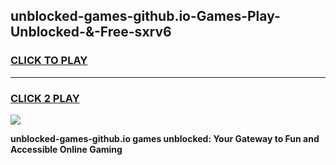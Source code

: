 
## unblocked-games-github.io-Games-Play-Unblocked-&-Free-sxrv6
<h3>
<a href="https://premium76.site?title=unblocked-games-github.io&ref=24A">CLICK TO PLAY</a></h3>
<hr>

<h3>
<a href="https://premium76.site?title=unblocked-games-github.io&ref=24A">CLICK 2 PLAY</a>
  
</h3>

<a href="https://premium76.site?title=unblocked-games-github.io&ref=24A"><img src="https://clearcache.store/games.png"></a>


**unblocked-games-github.io games unblocked: Your Gateway to Fun and Accessible Online Gaming**
